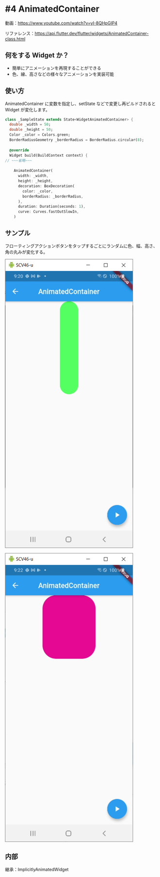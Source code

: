 # #4 AnimatedContainer

動画：https://www.youtube.com/watch?v=yI-8QHpGIP4

リファレンス：https://api.flutter.dev/flutter/widgets/AnimatedContainer-class.html

## 何をする Widget か？

- 簡単にアニメーションを再現することができる
- 色、線、高さなどの様々なアニメーションを実装可能

## 使い方

AnimatedContainer に変数を指定し、setState などで変更し再ビルドされると Widget が変化します。

```dart
class _SampleState extends State<WidgetAnimatedContainer> {
  double _width = 50;
  double _height = 50;
  Color _color = Colors.green;
  BorderRadiusGeometry _borderRadius = BorderRadius.circular(8);

  @override
  Widget build(BuildContext context) {
// ~~~省略~~~

    AnimatedContainer(
      width: _width,
      height: _height,
      decoration: BoxDecoration(
        color: _color,
        borderRadius: _borderRadius,
      ),
      duration: Duration(seconds: 1),
      curve: Curves.fastOutSlowIn,
    )
```

## サンプル

フローティングアクションボタンをタップするごとにランダムに色、幅、高さ、角の丸みが変化する。

![image-20210721212145899](image-20210721212145899.png)

![image-20210721212209555](image-20210721212209555.png)

## 内部

継承：ImplicitlyAnimatedWidget
